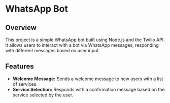 # WhatsApp Bot

## Overview

This project is a simple WhatsApp bot built using Node.js and the Twilio API. It allows users to interact with a bot via WhatsApp messages, responding with different messages based on user input.

## Features

- **Welcome Message:** Sends a welcome message to new users with a list of services.
- **Service Selection:** Responds with a confirmation message based on the service selected by the user.



